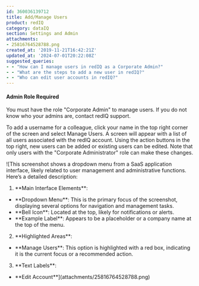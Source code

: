 ```yaml
---
id: 360036139712
title: Add/Manage Users
product: redIQ
category: dataIQ
section: Settings and Admin
attachments:
- 25816764528788.png
created_at: '2019-11-21T16:42:21Z'
updated_at: '2024-07-01T20:22:08Z'
suggested_queries:
- - "How can I manage users in redIQ as a Corporate Admin?"
- - "What are the steps to add a new user in redIQ?"
- - "Who can edit user accounts in redIQ?"
---
```

#### Admin Role Required

You must have the role "Corporate Admin" to manage users. If you do not know who your admins are, contact redIQ support.

To add a username for a colleague, click your name in the top right corner of the screen and select Manage Users. A screen will appear with a list of all users associated with the redIQ account. Using the action buttons in the top right, new users can be added or existing users can be edited. Note that only users with the "Corporate Administrator" role can make these changes.

![This screenshot shows a dropdown menu from a SaaS application interface, likely related to user management and administrative functions. Here’s a detailed description:
1. \*\*Main Interface Elements\*\*:
- \*\*Dropdown Menu\*\*: This is the primary focus of the screenshot, displaying several options for navigation and management tasks.
- \*\*Bell Icon\*\*: Located at the top, likely for notifications or alerts.
- \*\*Example Label\*\*: Appears to be a placeholder or a company name at the top of the menu.
2. \*\*Highlighted Areas\*\*:
- \*\*Manage Users\*\*: This option is highlighted with a red box, indicating it is the current focus or a recommended action.
3. \*\*Text Labels\*\*:
- \*\*Edit Account\*\*](attachments/25816764528788.png)